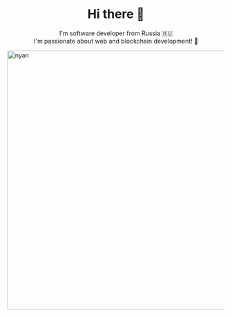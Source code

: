 <h1 align="center">Hi there 👋</h1>
<p align="center">
  I'm software developer from Russia 🇷🇺<br/>
  I'm passionate about web and blockchain development! 🔭
</p>

<img height="600px" align="center" valign="center" src="https://raw.githubusercontent.com/NutiNaguti/nyancat-svg/07e3ee6eebc7fc15d997bc0692ba89cbb0d182a0/nyancat.svg" alt="nyan" />
